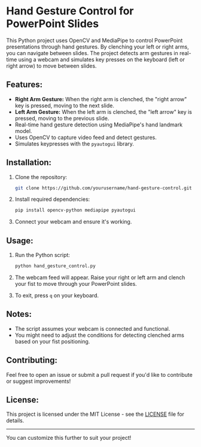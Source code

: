 # Hand Gesture Control for PowerPoint Slides

This Python project uses OpenCV and MediaPipe to control PowerPoint presentations through hand gestures. By clenching your left or right arms, you can navigate between slides. The project detects arm gestures in real-time using a webcam and simulates key presses on the keyboard (left or right arrow) to move between slides.

## Features:
- **Right Arm Gesture:** When the right arm is clenched, the "right arrow" key is pressed, moving to the next slide.
- **Left Arm Gesture:** When the left arm is clenched, the "left arrow" key is pressed, moving to the previous slide.
- Real-time hand gesture detection using MediaPipe's hand landmark model.
- Uses OpenCV to capture video feed and detect gestures.
- Simulates keypresses with the `pyautogui` library.

## Installation:

1. Clone the repository:
   ```bash
   git clone https://github.com/yourusername/hand-gesture-control.git
   ```

2. Install required dependencies:
   ```bash
   pip install opencv-python mediapipe pyautogui
   ```

3. Connect your webcam and ensure it's working.

## Usage:

1. Run the Python script:
   ```bash
   python hand_gesture_control.py
   ```

2. The webcam feed will appear. Raise your right or left arm and clench your fist to move through your PowerPoint slides.

3. To exit, press `q` on your keyboard.

## Notes:
- The script assumes your webcam is connected and functional.
- You might need to adjust the conditions for detecting clenched arms based on your fist positioning.

## Contributing:
Feel free to open an issue or submit a pull request if you'd like to contribute or suggest improvements!

## License:
This project is licensed under the MIT License - see the [LICENSE](LICENSE) file for details.

---

You can customize this further to suit your project!
